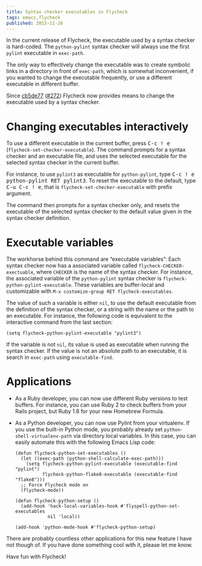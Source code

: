 ```yaml
---
title: Syntax checker executables in Flycheck
tags: emacs,flycheck
published: 2013-11-26
---
```


In the current release of Flycheck, the executable used by a syntax checker is
hard-coded.  The `python-pylint` syntax checker will always use the first
`pylint` executable in `exec-path`.

The only way to effectively change the executable was to create symbolic links
in a directory in front of `exec-path`, which is somewhat inconvenient, if you
wanted to change the executable frequently, or use a different executable in
different buffer.

Since [cb5de77][] ([#272][]) Flycheck now provides means to change the
executable used by a syntax checker.

Changing executables interactively
==================================

To use a different executable in the current buffer, press <kbd>C-c ! e</kbd>
(`flycheck-set-checker-executable`).  The command prompts for a syntax checker
and an executable file, and uses the selected executable for the selected syntax
checker in the current buffer.

For instance, to use `pylint3` as executable for `python-pylint`, type <kbd>C-c
! e python-pylint RET pylint3</kbd>.  To reset the executable to the default,
type <kbd>C-u C-c ! e</kbd>, that is `flycheck-set-checker-executable` with
prefix argument.

The command then prompts for a syntax checker only, and resets the executable of
the selected syntax checker to the default value given in the syntax checker
definition.

Executable variables
====================

The workhorse behind this command are “executable variables”: Each syntax
checker now has a associated variable called `flycheck-CHECKER-exectuable`,
where `CHECKER` is the name of the syntax checker.  For instance, the associated
variable of the `python-pylint` syntax checker is
`flycheck-python-pylint-executable`.  These variables are buffer-local and
customizable with `M-x customize-group RET flycheck-executables`.

The value of such a variable is either `nil`, to use the default executable from
the definition of the syntax checker, or a string with the name or the path to
an executable.  For instance, the following code is equivalent to the
interactive command from the last section:

```common-lisp
(setq flycheck-python-pylint-executable "pylint3")
```

If the variable is not `nil`, its value is used as executable when running the
syntax checker.  If the value is not an absolute path to an executable, it is
search in `exec-path` using `executable-find`.

Applications
============

- As a Ruby developer, you can now use different Ruby versions to test buffers.
  For instance, you can use Ruby 2 to check buffers from your Rails project, but
  Ruby 1.8 for your new Homebrew Formula.
- As a Python developer, you can now use Pylint from your virtualenv.  If you
  use the built-in Python mode, you probably already set
  `python-shell-virtualenv-path` via directory local variables.  In this case,
  you can easily automate this with the following Emacs Lisp code:

    ```common-lisp
    (defun flycheck-python-set-executables ()
      (let ((exec-path (python-shell-calculate-exec-path)))
        (setq flycheck-python-pylint-executable (executable-find "pylint")
              flycheck-python-flake8-executable (executable-find "flake8")))
      ;; Force Flycheck mode on
      (flycheck-mode))

    (defun flycheck-python-setup ()
      (add-hook 'hack-local-variables-hook #'flyspell-python-set-executables
                nil 'local))

    (add-hook 'python-mode-hook #'flycheck-python-setup)
    ```

There are probably countless other applications for this new feature I have not
though of.  If you have done something cool with it, please let me know.

Have fun with Flycheck!

[cb5de77]: https://github.com/flycheck/flycheck/commit/cb5de77314a3cbee938a23a83b4c8a4516384388
[#272]: https://github.com/flycheck/flycheck/pull/272
